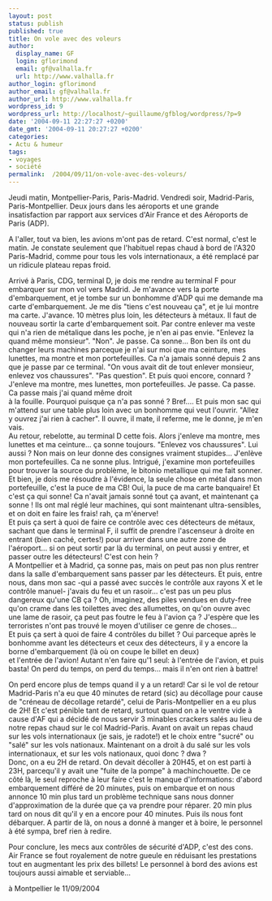 ```yaml
---
layout: post
status: publish
published: true
title: On vole avec des voleurs
author:
  display_name: GF
  login: gflorimond
  email: gf@valhalla.fr
  url: http://www.valhalla.fr
author_login: gflorimond
author_email: gf@valhalla.fr
author_url: http://www.valhalla.fr
wordpress_id: 9
wordpress_url: http://localhost/~guillaume/gfblog/wordpress/?p=9
date: '2004-09-11 22:27:27 +0200'
date_gmt: '2004-09-11 20:27:27 +0200'
categories:
- Actu & humeur
tags:
- voyages
- société
permalink:  /2004/09/11/on-vole-avec-des-voleurs/
---
```

<p>Jeudi matin, Montpellier-Paris, Paris-Madrid. Vendredi soir, Madrid-Paris, Paris-Montpellier. Deux jours dans les a&eacute;roports et une grande insatisfaction par rapport aux services d'Air France et des A&eacute;roports de Paris (ADP).</p>
<p>A l'aller, tout va bien, les avions m'ont pas de retard. C'est normal, c'est le matin. Je constate seulement que l'habituel repas chaud &agrave; bord de l'A320 Paris-Madrid, comme pour tous les vols internationaux, a &eacute;t&eacute; remplac&eacute; par un ridicule plateau repas froid.</p>
<p>Arriv&eacute; &agrave; Paris, CDG, terminal D, je dois me rendre au terminal F pour embarquer sur mon vol vers Madrid. Je m'avance vers la porte d'embarquement, et je tombe sur un bonhomme d'ADP qui me demande ma carte d'embarquement. Je me dis &quot;tiens c'est nouveau &ccedil;a&quot;, et je lui montre ma carte. J'avance. 10 m&egrave;tres plus loin, les d&eacute;tecteurs &agrave; m&eacute;taux. Il faut de nouveau sortir la carte d'embarquement soit. Par contre enlever ma veste qui n'a rien de m&eacute;talique dans les poche, je n'en ai pas envie. &quot;Enlevez la quand m&ecirc;me monsieur&quot;. &quot;Non&quot;. Je passe. Ca sonne... Bon ben ils ont du changer leurs machines parceque je n'ai sur moi que ma ceinture, mes lunettes, ma montre et mon portefeuilles. Ca n'a jamais sonn&eacute; depuis 2 ans que je passe par ce terminal. &quot;On vous avait dit de tout enlever monsieur, enlevez vos chaussures&quot;. &quot;Pas question&quot;. Et puis quoi encore, connard ? J'enleve ma montre, mes lunettes, mon portefeuilles. Je passe. Ca passe. <br />
          Ca passe mais j'ai quand m&ecirc;me droit<br />
    &agrave; la fouille. Pourquoi puisque &ccedil;a n'a pas sonn&eacute; ? Bref.... Et puis mon sac qui m'attend sur une table plus loin avec un bonhomme qui veut l'ouvrir. &quot;Allez y ouvrez j'ai rien &agrave; cacher&quot;. Il ouvre, il mate, il referme, me le donne, je m'en vais. <br />
    Au retour, rebelotte, au terminal D cette fois. Alors j'enleve ma montre, mes lunettes et ma ceinture... &ccedil;a sonne toujours. &quot;Enlevez vos chaussures&quot;. Lui aussi ? Non mais on leur donne des consignes vraiment stupides... J'enl&egrave;ve mon portefeuilles. Ca ne sonne plus. Intrigu&eacute;, j'examine mon portefeuilles pour trouver la source du probl&egrave;me, le bitonio metallique qui me fait sonner. Et bien, je dois me r&eacute;soudre &agrave; l'&eacute;vidence, la seule chose en m&eacute;tal dans mon portefeuille, c'est la puce de ma CB! Oui, la puce de ma carte banquaire! Et c'est &ccedil;a qui sonne! Ca n'avait jamais sonn&eacute; tout &ccedil;a avant, et maintenant &ccedil;a sonne ! Ils ont mal r&eacute;gl&eacute; leur machines, qui sont maintenant ultra-sensibles, et on doit en faire les frais! rah, &ccedil;a m'&eacute;nerve!<br />
    Et puis &ccedil;a sert &agrave; quoi de faire ce contr&ocirc;le avec ces d&eacute;tecteurs de m&eacute;taux, sachant que dans le terminal F, il suffit de prendre l'ascenseur &agrave; droite en entrant (bien cach&eacute;, certes!) pour arriver dans une autre zone de l'a&eacute;roport... si on peut sortir par l&agrave; du terminal, on peut aussi y entrer, et passer outre les d&eacute;tecteurs! C'est con hein ?<br />
    A Montpellier et &agrave; Madrid, &ccedil;a sonne pas, mais on peut pas non plus rentrer dans la salle d'embarquement sans passer par les d&eacute;tecteurs. Et puis, entre nous, dans mon sac -qui a pass&eacute; avec succ&egrave;s le contr&ocirc;le aux rayons X et le contr&ocirc;le manuel- j'avais du feu et un rasoir... c'est pas un peu plus dangereux qu'une CB &ccedil;a ? Oh, imaginez, des piles vendues en duty-free qu'on crame dans les toilettes avec des allumettes, on qu'on ouvre avec une lame de rasoir, &ccedil;a peut pas foutre le feu &agrave; l'avion &ccedil;a ? J'esp&egrave;re que les terroristes n'ont pas trouv&eacute; le moyen d'utiliser ce genre de choses... <br />
    Et puis &ccedil;a sert &agrave; quoi de faire 4 contr&ocirc;les du billet ? Oui parceque apr&egrave;s le bonhomme avant les d&eacute;tecteurs et ceux des d&eacute;tecteurs, il y a encore la borne d'embarquement (l&agrave; o&ugrave; on coupe le billet en deux)<br />
et l'entr&eacute;e de l'avion! Autant n'en faire qu'1 seul: &agrave; l'entr&eacute;e de l'avion, et puis basta! On perd du temps, on perd du temps... mais il n'en ont rien &agrave; battre!</p>
<p>On perd encore plus de temps quand il y a un retard! Car si le vol de retour Madrid-Paris n'a eu que 40 minutes de retard (sic) au d&eacute;collage pour cause de &quot;cr&eacute;neau de d&eacute;collage retard&eacute;&quot;, celui de Paris-Montpellier en a eu plus de 2H! Et c'est p&eacute;nible tant de retard, surtout quand on a le ventre vide &agrave; cause d'AF qui a d&eacute;cid&eacute; de nous servir 3 minables crackers sal&eacute;s au lieu de notre repas chaud sur le col Madrid-Paris. Avant on avait un repas chaud sur les vols internationaux (je sais, je radote!) et le choix entre &quot;sucr&eacute;&quot; ou &quot;sal&eacute;&quot; sur les vols nationaux. Maintenant on a droit &agrave; du sal&eacute; sur les vols internationaux, et sur les vols nationaux, quoi donc ? dwa ? <br />
        Donc, on a eu 2H de retard. On devait d&eacute;coller &agrave; 20H45, et on est parti &agrave; 23H, parcequ'il y avait une &quot;fuite de la pompe&quot; &agrave; machinchouette. De ce c&ocirc;t&eacute; l&agrave;, le seul reproche &agrave; leur faire c'est le manque d'informations: d'abord embarquement diff&eacute;r&eacute; de 20 minutes, puis on embarque et on nous annonce 10 min plus tard un probl&egrave;me technique sans nous donner d'approximation de la dur&eacute;e que &ccedil;a va prendre pour r&eacute;parer. 20 min plus tard on nous dit qu'il y en a encore pour 40 minutes. Puis ils nous font d&eacute;barquer. A partir de l&agrave;, on nous a donn&eacute; &agrave; manger et &agrave; boire, le personnel &agrave; &eacute;t&eacute; sympa, bref rien &agrave; redire.</p>
<p>Pour conclure, les mecs aux contr&ocirc;les de s&eacute;curit&eacute; d'ADP, c'est des cons. Air France se fout royalement de notre gueule en r&eacute;duisant les prestations tout en augmentant les prix des billets! Le personnel &agrave; bord des avions est toujours aussi aimable et serviable... </p>
<p>
&agrave; Montpellier le 11/09/2004</p>
